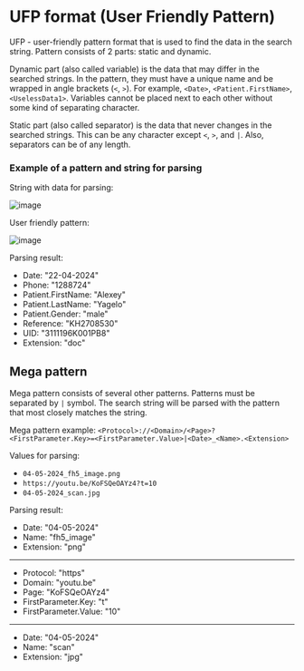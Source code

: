 # UFP format (User Friendly Pattern)

UFP - user-friendly pattern format that is used to find the data in the search string. Pattern consists of 2 parts: static and dynamic.

Dynamic part (also called variable) is the data that may differ in the searched strings. In the pattern, they must have a unique name and be wrapped in angle brackets (`<`, `>`). For example, `<Date>`, `<Patient.FirstName>`, `<UselessData1>`. Variables cannot be placed next to each other without some kind of separating character.

Static part (also called separator) is the data that never changes in the searched strings. This can be any character except `<`, `>`, and `|`. Also, separators can be of any length.

### Example of a pattern and string for parsing

String with data for parsing:

![image](https://github.com/Jagailo/User-Friendly-Pattern-Format/assets/10468120/8719317d-fafe-4ab0-87ef-c1f226b37dab)

User friendly pattern:

![image](https://github.com/Jagailo/User-Friendly-Pattern-Format/assets/10468120/af59bcd8-c065-4a5a-973f-88eae2396edf)

Parsing result:

- Date: "22-04-2024"
- Phone: "1288724"
- Patient.FirstName: "Alexey"
- Patient.LastName: "Yagelo"
- Patient.Gender: "male"
- Reference: "KH2708530"
- UID: "3111196K001PB8"
- Extension: "doc"

## Mega pattern

Mega pattern consists of several other patterns. Patterns must be separated by `|` symbol. The search string will be parsed with the pattern that most closely matches the string.

Mega pattern example:
`<Protocol>://<Domain>/<Page>?<FirstParameter.Key>=<FirstParameter.Value>|<Date>_<Name>.<Extension>`

Values for parsing:
- `04-05-2024_fh5_image.png`
- `https://youtu.be/KoFSQeOAYz4?t=10`
- `04-05-2024_scan.jpg`

Parsing result:

- Date: "04-05-2024"
- Name: "fh5_image"
- Extension: "png"
----
- Protocol: "https"
- Domain: "youtu.be"
- Page: "KoFSQeOAYz4"
- FirstParameter.Key: "t"
- FirstParameter.Value: "10"
----
- Date: "04-05-2024"
- Name: "scan"
- Extension: "jpg"
